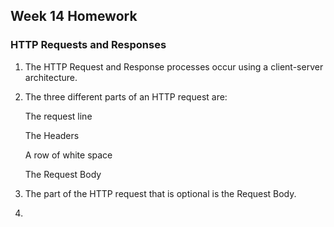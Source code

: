 ## Week 14 Homework

### HTTP Requests and Responses

1) The HTTP Request and Response processes occur using a client-server architecture.
2) The three different parts of an HTTP request are:

    The request line 

    The Headers

    A row of white space

    The Request Body

3) The part of the HTTP request that is optional is the Request Body.
4) 
